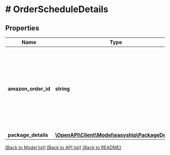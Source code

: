 # # OrderScheduleDetails

## Properties

Name | Type | Description | Notes
------------ | ------------- | ------------- | -------------
**amazon_order_id** | **string** | An Amazon-defined order identifier. Identifies the order that the seller wants to deliver using Amazon Easy Ship. |
**package_details** | [**\OpenAPI\Client\Model\easyship\PackageDetails**](PackageDetails.md) |  | [optional]

[[Back to Model list]](../../README.md#models) [[Back to API list]](../../README.md#endpoints) [[Back to README]](../../README.md)
